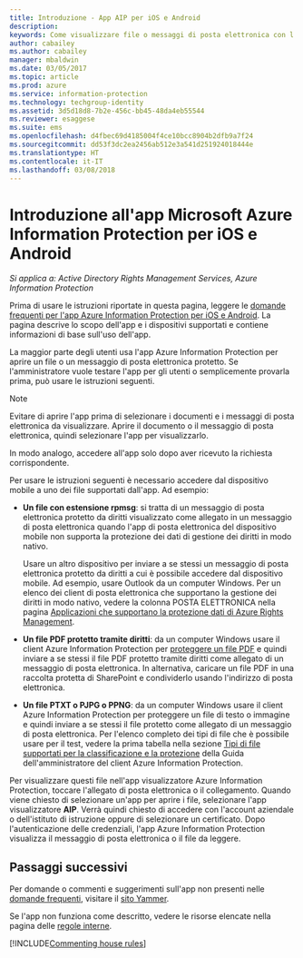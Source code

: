 ```yaml
---
title: Introduzione - App AIP per iOS e Android
description: 
keywords: Come visualizzare file o messaggi di posta elettronica con l'app Azure Information Protection per iOS e Android
author: cabailey
ms.author: cabailey
manager: mbaldwin
ms.date: 03/05/2017
ms.topic: article
ms.prod: azure
ms.service: information-protection
ms.technology: techgroup-identity
ms.assetid: 3d5d18d8-7b2e-456c-bb45-48da4eb55544
ms.reviewer: esaggese
ms.suite: ems
ms.openlocfilehash: d4fbec69d4185004f4ce10bcc8904b2dfb9a7f24
ms.sourcegitcommit: dd53f3dc2ea2456ab512e3a541d251924018444e
ms.translationtype: HT
ms.contentlocale: it-IT
ms.lasthandoff: 03/08/2018
---
```

# <a name="get-started-with-the-microsoft-azure-information-protection-app-for-ios-and-android"></a>Introduzione all'app Microsoft Azure Information Protection per iOS e Android

*Si applica a: Active Directory Rights Management Services, Azure Information Protection*

Prima di usare le istruzioni riportate in questa pagina, leggere le [domande frequenti per l'app Azure Information Protection per iOS e Android](mobile-app-faq.md). La pagina descrive lo scopo dell'app e i dispositivi supportati e contiene informazioni di base sull'uso dell'app.

La maggior parte degli utenti usa l'app Azure Information Protection per aprire un file o un messaggio di posta elettronica protetto. Se l'amministratore vuole testare l'app per gli utenti o semplicemente provarla prima, può usare le istruzioni seguenti.

> [!NOTE]
> Evitare di aprire l'app prima di selezionare i documenti e i messaggi di posta elettronica da visualizzare. Aprire il documento o il messaggio di posta elettronica, quindi selezionare l'app per visualizzarlo.
>
> In modo analogo, accedere all'app solo dopo aver ricevuto la richiesta corrispondente.

Per usare le istruzioni seguenti è necessario accedere dal dispositivo mobile a uno dei file supportati dall'app. Ad esempio:

- **Un file con estensione rpmsg**: si tratta di un messaggio di posta elettronica protetto da diritti visualizzato come allegato in un messaggio di posta elettronica quando l'app di posta elettronica del dispositivo mobile non supporta la protezione dei dati di gestione dei diritti in modo nativo. 
    
    Usare un altro dispositivo per inviare a se stessi un messaggio di posta elettronica protetto da diritti a cui è possibile accedere dal dispositivo mobile. Ad esempio, usare Outlook da un computer Windows. Per un elenco dei client di posta elettronica che supportano la gestione dei diritti in modo nativo, vedere la colonna POSTA ELETTRONICA nella pagina [Applicazioni che supportano la protezione dati di Azure Rights Management](../get-started/requirements-applications.md).

- **Un file PDF protetto tramite diritti**: da un computer Windows usare il client Azure Information Protection per [proteggere un file PDF](client-classify-protect.md) e quindi inviare a se stessi il file PDF protetto tramite diritti come allegato di un messaggio di posta elettronica. In alternativa, caricare un file PDF in una raccolta protetta di SharePoint e condividerlo usando l'indirizzo di posta elettronica.

- **Un file PTXT o PJPG o PPNG**: da un computer Windows usare il client Azure Information Protection per proteggere un file di testo o immagine e quindi inviare a se stessi il file protetto come allegato di un messaggio di posta elettronica. Per l'elenco completo dei tipi di file che è possibile usare per il test, vedere la prima tabella nella sezione [Tipi di file supportati per la classificazione e la protezione](client-admin-guide-file-types.md#supported-file-types-for-classification-and-protection) della Guida dell'amministratore del client Azure Information Protection. 

Per visualizzare questi file nell'app visualizzatore Azure Information Protection, toccare l'allegato di posta elettronica o il collegamento. Quando viene chiesto di selezionare un'app per aprire i file, selezionare l'app visualizzatore **AIP**. Verrà quindi chiesto di accedere con l'account aziendale o dell'istituto di istruzione oppure di selezionare un certificato. Dopo l'autenticazione delle credenziali, l'app Azure Information Protection visualizza il messaggio di posta elettronica o il file da leggere.

## <a name="next-steps"></a>Passaggi successivi

Per domande o commenti e suggerimenti sull'app non presenti nelle [domande frequenti](mobile-app-faq.md), visitare il [sito Yammer](https://www.yammer.com/AskIPTeam).

Se l'app non funziona come descritto, vedere le risorse elencate nella pagina delle [regole interne](../house-rules.md).

[!INCLUDE[Commenting house rules](../includes/houserules.md)]